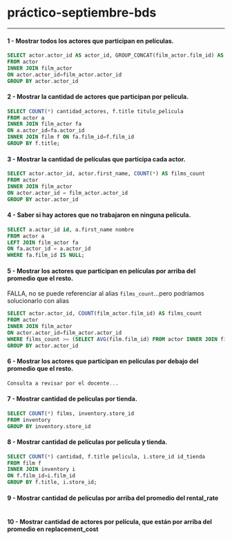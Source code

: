 # práctico-septiembre-bds
---

 #### 1 - Mostrar todos los actores que participan en películas.
```sql
SELECT actor.actor_id AS actor_id, GROUP_CONCAT(film_actor.film_id) AS films_ids
FROM actor 
INNER JOIN film_actor
ON actor.actor_id=film_actor.actor_id
GROUP BY actor.actor_id
```
 #### 2 - Mostrar la cantidad de actores que participan por película.
```sql
SELECT COUNT(*) cantidad_actores, f.title titulo_pelicula
FROM actor a 
INNER JOIN film_actor fa 
ON a.actor_id=fa.actor_id 
INNER JOIN film f ON fa.film_id=f.film_id
GROUP BY f.title;
```
#### 3 - Mostrar la cantidad de películas que participa cada actor.
```sql
SELECT actor.actor_id, actor.first_name, COUNT(*) AS films_count
FROM actor
INNER JOIN film_actor
ON actor.actor_id = film_actor.actor_id
GROUP BY actor.actor_id
```
#### 4 - Saber si hay actores que no trabajaron en ninguna película. 
```sql
SELECT a.actor_id id, a.first_name nombre
FROM actor a
LEFT JOIN film_actor fa
ON fa.actor_id = a.actor_id
WHERE fa.film_id IS NULL;
```
#### 5 - Mostrar los actores que participan en películas por arriba del promedio que el resto.
FALLA, no se puede referenciar al alias `films_count`...pero podriamos solucionarlo con alias
```sql
SELECT actor.actor_id, COUNT(film_actor.film_id) AS films_count
FROM actor
INNER JOIN film_actor
ON actor.actor_id=film_actor.actor_id
WHERE films_count >= (SELECT AVG(film.film_id) FROM actor INNER JOIN film_actor ON actor.actor_id=film_actor.actor_id)
GROUP BY actor.actor_id
```
#### 6 - Mostrar los actores que participan en películas por debajo del promedio que el resto.
```sql
Consulta a revisar por el docente...
```
#### 7 - Mostrar cantidad de películas por tienda.
```sql
SELECT COUNT(*) films, inventory.store_id
FROM inventory
GROUP BY inventory.store_id
```
#### 8 - Mostrar cantidad de películas por película y tienda.
```sql
SELECT COUNT(*) cantidad, f.title pelicula, i.store_id id_tienda
FROM film f
INNER JOIN inventory i
ON f.film_id=i.film_id
GROUP BY f.title, i.store_id;
```
#### 9 - Mostrar cantidad de películas por arriba del promedio del rental_rate
```sql

```

#### 10 - Mostrar cantidad de actores por película, que están por arriba del promedio en replacement_cost
```sql
```
